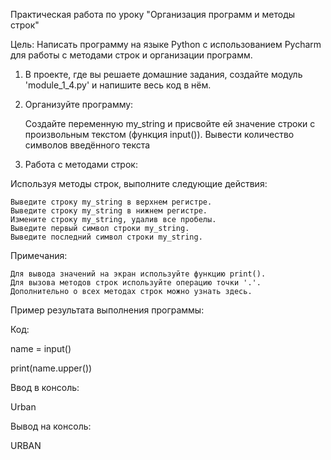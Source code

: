 Практическая работа по уроку "Организация программ и методы строк"


Цель: Написать программу на языке Python с использованием Pycharm для работы с методами строк и организации программ.


1. В проекте, где вы решаете домашние задания, создайте модуль 'module_1_4.py' и напишите весь код в нём.


2. Организуйте программу:

    Создайте переменную my_string и присвойте ей значение строки с произвольным текстом (функция input()).
    Вывести количество символов введённого текста

3. Работа с методами строк:

Используя методы строк, выполните следующие действия:

    Выведите строку my_string в верхнем регистре.
    Выведите строку my_string в нижнем регистре.
    Измените строку my_string, удалив все пробелы.
    Выведите первый символ строки my_string.
    Выведите последний символ строки my_string.

Примечания:

    Для вывода значений на экран используйте функцию print().
    Для вызова методов строк используйте операцию точки '.'.
    Дополнительно о всех методах строк можно узнать здесь.

Пример результата выполнения программы:


Код:

name = input()

print(name.upper())


Ввод в консоль:

Urban


Вывод на консоль:

URBAN